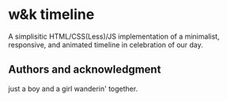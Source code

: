 # w&k timeline

A simplisitic HTML/CSS(Less)/JS implementation of a minimalist, responsive, and animated timeline in celebration of our day.

## Authors and acknowledgment

just a boy and a girl wanderin' together.